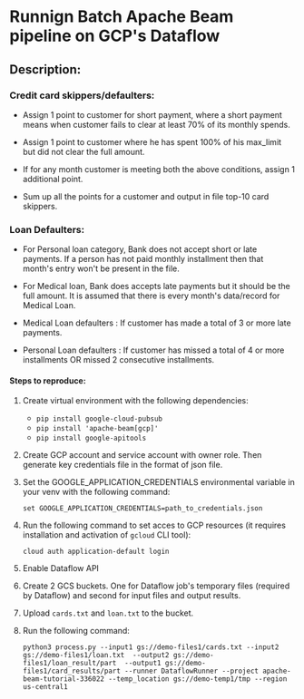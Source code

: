 # Runnign Batch Apache Beam pipeline on GCP's Dataflow

## Description:

### Credit card skippers/defaulters:

- Assign 1 point to customer for short payment, where a short payment means when customer fails to clear at least 70% of its monthly spends.

- Assign 1 point to customer where he has spent 100% of his max_limit but did not clear the full amount.

- If for any month customer is meeting both the above conditions, assign 1 additional point.

- Sum up all the points for a customer and output in file top-10 card skippers.

### Loan Defaulters:

- For Personal loan category, Bank does not accept short or late payments. If a person has not paid monthly installment then that month's entry won't be present in the file.

- For Medical loan, Bank does accepts late payments but it should be the full amount. It is assumed that there is every month's data/record for Medical Loan.

- Medical Loan defaulters : If customer has made a total of 3 or more late payments.

- Personal Loan defaulters : If customer has missed a total of 4 or more installments OR missed 2 consecutive installments.

#### Steps to reproduce:

1. Create virtual environment with the following dependencies:
    - `pip install google-cloud-pubsub`
    - `pip install 'apache-beam[gcp]'`
    - `pip install google-apitools`
    
2. Create GCP account and service account with owner role. Then generate key credentials file in the format of json file.
   
3. Set the GOOGLE_APPLICATION_CREDENTIALS environmental variable in your venv with the following command:

   `set GOOGLE_APPLICATION_CREDENTIALS=path_to_credentials.json`

4. Run the following command to set acces to GCP resources (it requires installation and activation of `gcloud` CLI tool):

   `cloud auth application-default login`

5. Enable Dataflow API

6. Create 2 GCS buckets. One for Dataflow job's temporary files (required by Dataflow) and second for input files and output results.

7. Upload `cards.txt` and `loan.txt` to the bucket.

8. Run the following command:

   `python3 process.py --input1 gs://demo-files1/cards.txt --input2 gs://demo-files1/loan.txt  --output2 gs://demo-files1/loan_result/part  --output1 gs://demo-files1/card_results/part --runner DataflowRunner --project apache-beam-tutorial-336022 --temp_location gs://demo-temp1/tmp --region us-central1`